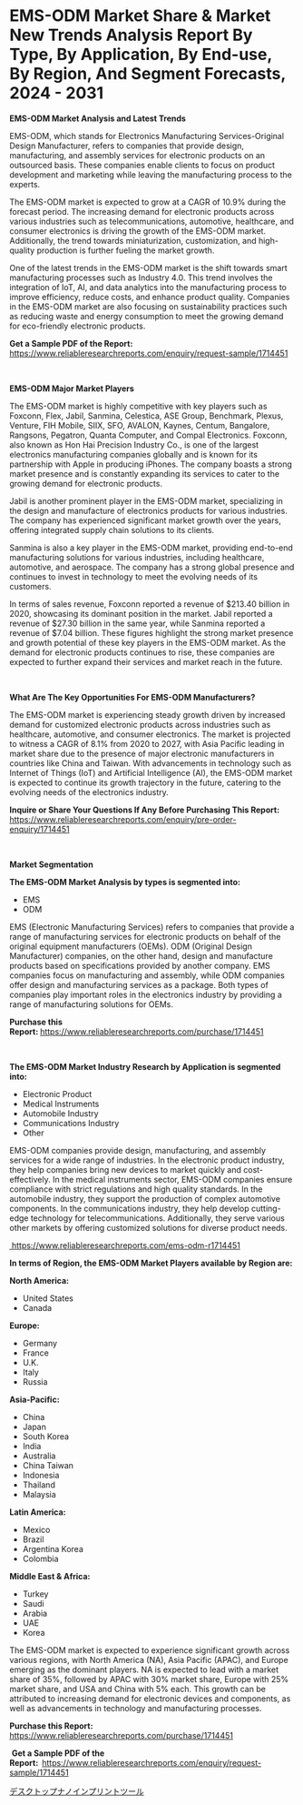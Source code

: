 <p><h1>EMS-ODM Market Share & Market New Trends Analysis Report By Type, By Application, By End-use, By Region, And Segment Forecasts, 2024 - 2031</h1></p><p><strong>EMS-ODM Market Analysis and Latest Trends</strong></p>
<p><p>EMS-ODM, which stands for Electronics Manufacturing Services-Original Design Manufacturer, refers to companies that provide design, manufacturing, and assembly services for electronic products on an outsourced basis. These companies enable clients to focus on product development and marketing while leaving the manufacturing process to the experts.</p><p>The EMS-ODM market is expected to grow at a CAGR of 10.9% during the forecast period. The increasing demand for electronic products across various industries such as telecommunications, automotive, healthcare, and consumer electronics is driving the growth of the EMS-ODM market. Additionally, the trend towards miniaturization, customization, and high-quality production is further fueling the market growth.</p><p>One of the latest trends in the EMS-ODM market is the shift towards smart manufacturing processes such as Industry 4.0. This trend involves the integration of IoT, AI, and data analytics into the manufacturing process to improve efficiency, reduce costs, and enhance product quality. Companies in the EMS-ODM market are also focusing on sustainability practices such as reducing waste and energy consumption to meet the growing demand for eco-friendly electronic products.</p></p>
<p><strong>Get a Sample PDF of the Report:&nbsp;</strong> <a href="https://www.reliableresearchreports.com/enquiry/request-sample/1714451">https://www.reliableresearchreports.com/enquiry/request-sample/1714451</a></p>
<p>&nbsp;</p>
<p><strong>EMS-ODM Major Market Players</strong></p>
<p><p>The EMS-ODM market is highly competitive with key players such as Foxconn, Flex, Jabil, Sanmina, Celestica, ASE Group, Benchmark, Plexus, Venture, FIH Mobile, SIIX, SFO, AVALON, Kaynes, Centum, Bangalore, Rangsons, Pegatron, Quanta Computer, and Compal Electronics. Foxconn, also known as Hon Hai Precision Industry Co., is one of the largest electronics manufacturing companies globally and is known for its partnership with Apple in producing iPhones. The company boasts a strong market presence and is constantly expanding its services to cater to the growing demand for electronic products.</p><p>Jabil is another prominent player in the EMS-ODM market, specializing in the design and manufacture of electronics products for various industries. The company has experienced significant market growth over the years, offering integrated supply chain solutions to its clients.</p><p>Sanmina is also a key player in the EMS-ODM market, providing end-to-end manufacturing solutions for various industries, including healthcare, automotive, and aerospace. The company has a strong global presence and continues to invest in technology to meet the evolving needs of its customers.</p><p>In terms of sales revenue, Foxconn reported a revenue of $213.40 billion in 2020, showcasing its dominant position in the market. Jabil reported a revenue of $27.30 billion in the same year, while Sanmina reported a revenue of $7.04 billion. These figures highlight the strong market presence and growth potential of these key players in the EMS-ODM market. As the demand for electronic products continues to rise, these companies are expected to further expand their services and market reach in the future.</p></p>
<p>&nbsp;</p>
<p><strong>What Are The Key Opportunities For EMS-ODM Manufacturers?</strong></p>
<p><p>The EMS-ODM market is experiencing steady growth driven by increased demand for customized electronic products across industries such as healthcare, automotive, and consumer electronics. The market is projected to witness a CAGR of 8.1% from 2020 to 2027, with Asia Pacific leading in market share due to the presence of major electronic manufacturers in countries like China and Taiwan. With advancements in technology such as Internet of Things (IoT) and Artificial Intelligence (AI), the EMS-ODM market is expected to continue its growth trajectory in the future, catering to the evolving needs of the electronics industry.</p></p>
<p><strong>Inquire or Share Your Questions If Any Before Purchasing This Report:</strong> <a href="https://www.reliableresearchreports.com/enquiry/pre-order-enquiry/1714451">https://www.reliableresearchreports.com/enquiry/pre-order-enquiry/1714451</a></p>
<p>&nbsp;</p>
<p><strong>Market Segmentation</strong></p>
<p><strong>The EMS-ODM Market Analysis by types is segmented into:</strong></p>
<p><ul><li>EMS</li><li>ODM</li></ul></p>
<p><p>EMS (Electronic Manufacturing Services) refers to companies that provide a range of manufacturing services for electronic products on behalf of the original equipment manufacturers (OEMs). ODM (Original Design Manufacturer) companies, on the other hand, design and manufacture products based on specifications provided by another company. EMS companies focus on manufacturing and assembly, while ODM companies offer design and manufacturing services as a package. Both types of companies play important roles in the electronics industry by providing a range of manufacturing solutions for OEMs.</p></p>
<p><strong>Purchase this Report:&nbsp;</strong><a href="https://www.reliableresearchreports.com/purchase/1714451">https://www.reliableresearchreports.com/purchase/1714451</a></p>
<p>&nbsp;</p>
<p><strong>The EMS-ODM Market Industry Research by Application is segmented into:</strong></p>
<p><ul><li>Electronic Product</li><li>Medical Instruments</li><li>Automobile Industry</li><li>Communications Industry</li><li>Other</li></ul></p>
<p><p>EMS-ODM companies provide design, manufacturing, and assembly services for a wide range of industries. In the electronic product industry, they help companies bring new devices to market quickly and cost-effectively. In the medical instruments sector, EMS-ODM companies ensure compliance with strict regulations and high quality standards. In the automobile industry, they support the production of complex automotive components. In the communications industry, they help develop cutting-edge technology for telecommunications. Additionally, they serve various other markets by offering customized solutions for diverse product needs.</p></p>
<p><a href="https://www.reliableresearchreports.com/ems-odm-r1714451">&nbsp;https://www.reliableresearchreports.com/ems-odm-r1714451</a></p>
<p><strong>In terms of Region, the EMS-ODM Market Players available by Region are:</strong></p>
<p>
    <p> <strong> North America: </strong>
        <ul>
            <li>United States</li>
            <li>Canada</li>
        </ul>
        </p> 
    <p> <strong> Europe: </strong>
        <ul>
            <li>Germany</li>
            <li>France</li>
            <li>U.K.</li>
            <li>Italy</li>
            <li>Russia</li>
        </ul>
        </p> 
    <p> <strong> Asia-Pacific: </strong>
        <ul>
            <li>China</li>
            <li>Japan</li>
            <li>South Korea</li>
            <li>India</li>
            <li>Australia</li>
            <li>China Taiwan</li>
            <li>Indonesia</li>
            <li>Thailand</li>
            <li>Malaysia</li>
        </ul>
        </p> 
    <p> <strong> Latin America: </strong>
        <ul>
            <li>Mexico</li>
            <li>Brazil</li>
            <li>Argentina Korea</li>
            <li>Colombia</li>
        </ul>
        </p> 
    <p> <strong> Middle East & Africa: </strong>
        <ul>
            <li>Turkey</li>
            <li>Saudi</li>
            <li>Arabia</li>
            <li>UAE</li>
            <li>Korea</li>
        </ul>
    </p>
    </p>
<p><p>The EMS-ODM market is expected to experience significant growth across various regions, with North America (NA), Asia Pacific (APAC), and Europe emerging as the dominant players. NA is expected to lead with a market share of 35%, followed by APAC with 30% market share, Europe with 25% market share, and USA and China with 5% each. This growth can be attributed to increasing demand for electronic devices and components, as well as advancements in technology and manufacturing processes.</p></p>
<p><strong>Purchase this Report: </strong><a href="https://www.reliableresearchreports.com/purchase/1714451">https://www.reliableresearchreports.com/purchase/1714451</a></p>
<p>&nbsp;<strong>Get a Sample PDF of the Report:&nbsp;&nbsp;</strong><a href="https://www.reliableresearchreports.com/enquiry/request-sample/1714451">https://www.reliableresearchreports.com/enquiry/request-sample/1714451</a></p>
<p><strong></strong></p>
<p><p><a href="https://github.com/zoetazuur/Market-Research-Report-List-2/blob/main/1264421113348.md">デスクトップナノインプリントツール</a></p></p>